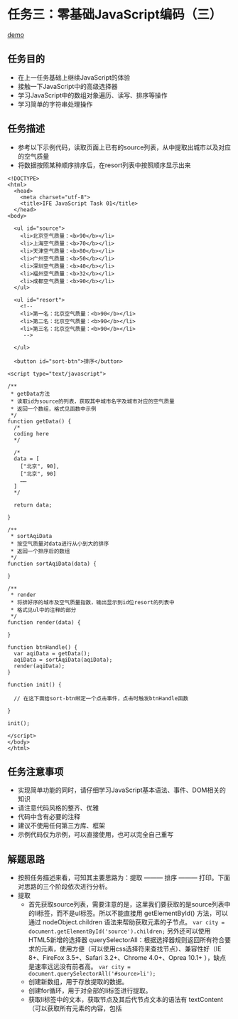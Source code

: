 # 任务三：零基础JavaScript编码（三）
[demo](https://zhouxiaoyu1994.github.io/2017-IFEbinbin/task-3/index.html)
## 任务目的
- 在上一任务基础上继续JavaScript的体验
- 接触一下JavaScript中的高级选择器
- 学习JavaScript中的数组对象遍历、读写、排序等操作
- 学习简单的字符串处理操作
## 任务描述
- 参考以下示例代码，读取页面上已有的source列表，从中提取出城市以及对应的空气质量
- 将数据按照某种顺序排序后，在resort列表中按照顺序显示出来

```
<!DOCTYPE>
<html>
  <head>
    <meta charset="utf-8">
    <title>IFE JavaScript Task 01</title>
  </head>
<body>

  <ul id="source">
    <li>北京空气质量：<b>90</b></li>
    <li>上海空气质量：<b>70</b></li>
    <li>天津空气质量：<b>80</b></li>
    <li>广州空气质量：<b>50</b></li>
    <li>深圳空气质量：<b>40</b></li>
    <li>福州空气质量：<b>32</b></li>
    <li>成都空气质量：<b>90</b></li>
  </ul>

  <ul id="resort">
    <!-- 
    <li>第一名：北京空气质量：<b>90</b></li>
    <li>第二名：北京空气质量：<b>90</b></li>
    <li>第三名：北京空气质量：<b>90</b></li>
     -->

  </ul>

  <button id="sort-btn">排序</button>

<script type="text/javascript">

/**
 * getData方法
 * 读取id为source的列表，获取其中城市名字及城市对应的空气质量
 * 返回一个数组，格式见函数中示例
 */
function getData() {
  /*
  coding here
  */

  /*
  data = [
    ["北京", 90],
    ["北京", 90]
    ……
  ]
  */

  return data;

}

/**
 * sortAqiData
 * 按空气质量对data进行从小到大的排序
 * 返回一个排序后的数组
 */
function sortAqiData(data) {

}

/**
 * render
 * 将排好序的城市及空气质量指数，输出显示到id位resort的列表中
 * 格式见ul中的注释的部分
 */
function render(data) {

}

function btnHandle() {
  var aqiData = getData();
  aqiData = sortAqiData(aqiData);
  render(aqiData);
}

function init() {

  // 在这下面给sort-btn绑定一个点击事件，点击时触发btnHandle函数

}

init();

</script>
</body>
</html>
```

## 任务注意事项
- 实现简单功能的同时，请仔细学习JavaScript基本语法、事件、DOM相关的知识
- 请注意代码风格的整齐、优雅
- 代码中含有必要的注释
- 建议不使用任何第三方库、框架
- 示例代码仅为示例，可以直接使用，也可以完全自己重写
## 解题思路
- 按照任务描述来看，可知其主要思路为：提取 ——— 排序 ——— 打印。下面对思路的三个阶段依次进行分析。
- 提取
  - 首先获取source列表，需要注意的是，这里我们要获取的是source列表中的li标签，而不是ul标签。所以不能直接用 getElementById() 方法，可以通过 nodeObject.children 语法来帮助获取元素的子节点。
  `var city = document.getElementById('source').children;`
  另外还可以使用HTML5新增的选择器 querySelectorAll：根据选择器规则返回所有符合要求的元素，使用方便（可以使用css选择符来查找节点）、兼容性好（IE 8+、FireFox 3.5+、Safari 3.2+、Chrome 4.0+、Oprea 10.1+ ），缺点是速率远远没有前者高。
  `var city = document.querySelectorAll('#source>li');`
  - 创建新数组，用于存放提取的数据。
  - 创建for循环，用于对全部的li标签进行提取。
  - 获取li标签中的文本，获取节点及其后代节点文本的语法有 textContent（可以获取所有元素的内容，包括<script>和<style>） 和 innerText（可以感知样式，不会返隐隐藏元素的文本内容），因为要忽视li标签中的css样式，所以这里选择 innerText 方法。
  - 提取关键字，并放入数组中。这里使用 substr(start,length) 方法，第一个参数是要抽取的子串的起始下标，负数则从末尾算起。第二个参数为抽取的子串的长度。然后再用 push() 方法，依次放入数组。
  `var node = [text.substr(0, 2), text.substr(-2, 2)];`
- 排序
 使用sort()方法进行排序。
 `data.sort(function(a,b){ return a[1] - b[1];});`
- 打印
  - 首先获取resort列表。
  - 创建for循环。
  - 创建新的li标签。
    - 使用createElement()方法创建分别创建li标签和b标签。
   `var oLi = document.createElement('li');`
   `var oB = document.createElement('b');`
    - 按照任务描述，创建一个字符串变量。
   `var arr = ["一","二","三","四","五","六","七"];`
   `var liText = '第' + arr[i] + '名：' + data[i][0] +"，" + '空气质量：';`
    - 用appendChild()方法，将字符串变量，赋值给li标签。

     ```
     oLi.innerText = liText;
     oB.innerText = data[i][1];
     oLi.appendChild(oB);
     resort.appendChild(oLi);
     ```
## 完整代码

```
<!DOCTYPE html>
<html lang="en">
<head>
    <meta charset="UTF-8">
    <title>任务三：零基础JavaScript编码（三）</title>
</head>
<body>
<ul id="source">
    <li>北京空气质量：<b>90</b></li>
    <li>上海空气质量：<b>70</b></li>
    <li>天津空气质量：<b>80</b></li>
    <li>广州空气质量：<b>50</b></li>
    <li>深圳空气质量：<b>40</b></li>
    <li>福州空气质量：<b>32</b></li>
    <li>成都空气质量：<b>90</b></li>
</ul>
<ul id="resort">
    <!--
    <li>第一名：北京空气质量：<b>90</b></li>
    <li>第二名：北京空气质量：<b>90</b></li>
    <li>第三名：北京空气质量：<b>90</b></li>
     -->

</ul>
<button id="sort-btn">排序</button>
<script type="text/javascript">
    /**
     * getData方法
     * 读取id为source的列表，获取其中城市名字及城市对应的空气质量
     * 返回一个数组，格式见函数中示例
     */
    function getData() {
        /*
         coding here
         */
        var city = document.querySelectorAll('#source>li');
        var data = [];
        //提取城市名和空气质量的关键字
        for(var i = 0; i < city.length; i++) {
            var text = city[i].innerText;
            var node = [text.substr(0, 2), text.substr(-2, 2)];
            data.push(node);
        }
        return data;
        /*
         data = [
         ["北京", 90],
         ["北京", 90]
         ……
         ]
         */
    }
    /**
     * sortAqiData
     * 按空气质量对data进行从小到大的排序
     * 返回一个排序后的数组
     */
    function sortAqiData(data) {
        data.sort(function(a, b) {
            return a[1] - b[1];
        });
        return data;
    }
    /**
     * render
     * 将排好序的城市及空气质量指数，输出显示到id位resort的列表中
     * 格式见ul中的注释的部分
     */
    function render(data) {
        var arr = ["一","二","三","四","五","六","七"];
        var resort = document.getElementById('resort');
        for(var i = 0; i < data.length; i++) {
            var liText = '第' + arr[i] + '名：' + data[i][0] +"，" + '空气质量：';
            var oLi = document.createElement('li');
            var oB = document.createElement('b');
            oLi.innerText = liText;
            oB.innerText = data[i][1];
            oLi.appendChild(oB);
            resort.appendChild(oLi);
        }
    }
    function btnHandle() {
        var aqiData = getData();
        aqiData = sortAqiData(aqiData);
        render(aqiData);
    }
    function init() {
        // 在这下面给sort-btn绑定一个点击事件，点击时触发btnHandle函数
        var btn = document.getElementById('sort-btn');
        btn.onclick = function() {
            btnHandle();
        };
    }
    init();
</script>
</body>
</html>
```

## 参考资料
- [querySelectorAll 方法相比 getElementsBy 系列方法有什么区别？](https://www.zhihu.com/question/24702250)
- [HTML5的JavaScript选择器介绍](http://www.cnblogs.com/iyitong/p/4229355.html)
- [Javascript获取子节点](http://www.itxueyuan.org/view/6349.html)
- [innerText，textContent和innerHTML](http://openwares.net/js/innertext_textcontent_innerhtml.html)



























